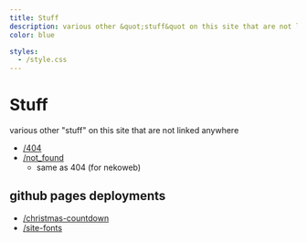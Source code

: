 ```yaml
---
title: Stuff
description: various other &quot;stuff&quot on this site that are not linked in nav 
color: blue

styles:
  - /style.css
---
```


# Stuff
 various other "stuff" on this site that are not linked anywhere

* <a class="no-style socials fli" href="/404/">/404</a>
* <a class="no-style socials fli" href="/not_found/">/not_found</a>
  - same as 404 (for nekoweb)

## github pages deployments
* <a class="no-style socials fli" href="/christmas-countdown/">/christmas-countdown</a>
* <a class="no-style socials fli" href="/site-fonts/">/site-fonts</a>

